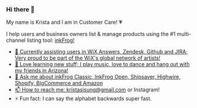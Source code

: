 ### Hi there 👋

My name is Krista and I am in Customer Care! &#128151;<br> 

I help users and business owners list & manage products using the #1 multi-channel listing tool: <a href="https://www.inkfrog.com">inkFrog! 
 
- 🔭 Currently assisting users in WiX Answers, Zendesk, Github and JIRA; Very proud to be part of the WiX's global network of artists!
- 🌱 Love learning new stuff; I play music, love to dance and hang out with my friends in Arizona!
- 💬 Ask me about inkFrog Classic, InkFrog Open, Shipsaver, Highwire, Shopify, BigCommerce and Amazon
- 📫 How to reach me: kristasisung@gmail.com or Instagram!  
- ⚡ Fun fact: I can say the alphabet backwards super fast.   

<!--
**Ksisung/ksisung** is a ✨ _special_ ✨ repository because its `README.md` (this file) appears on your GitHub profile.
 
-->

